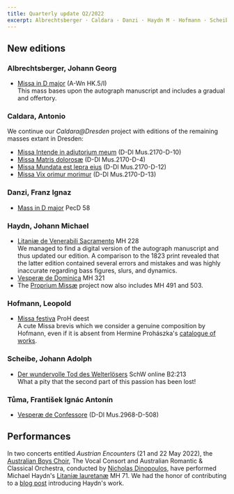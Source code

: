 ```yaml
---
title: Quarterly update Q2/2022
excerpt: Albrechtsberger · Caldara · Danzi · Haydn M · Hofmann · Scheibe · Tůma · Performances
---
```


## New editions

### Albrechtsberger, Johann Georg

- [Missa in D major](/scores/johann-georg-albrechtsberger/#work-a-wn-hk-5-i) (A-Wn HK.5/I)<br/>
  This mass bases upon the autograph manuscript and includes a gradual and offertory.

### Caldara, Antonio

We continue our *Caldara@Dresden* project with editions of the remaining masses extant in Dresden:

- [Missa Intende in adiutorium meum](/scores/antonio-caldara/#work-d-dl-mus-2170-d-10) (D-Dl Mus.2170-D-10)
- [Missa Matris dolorosæ](/scores/antonio-caldara/#work-d-dl-mus-2170-d-4) (D-Dl Mus.2170-D-4)
- [Missa Mundata est lepra eius](/scores/antonio-caldara/#work-d-dl-mus-2170-d-12) (D-Dl Mus.2170-D-12)
- [Missa Vix orimur morimur](/scores/antonio-caldara/#work-d-dl-mus-2170-d-13) (D-Dl Mus.2170-D-13)


### Danzi, Franz Ignaz

 - [Mass in D major](/scores/franz-ignaz-danzi/#work-pecd-58) PecD 58


### Haydn, Johann Michael

- [Litaniæ de Venerabili Sacramento](/scores/johann-michael-haydn/#work-mh-228) MH 228<br/>
  We managed to find a digital version of the autograph manuscript and thus updated our edition. A comparison to the 1823 print revealed that the latter edition contained several errors and mistakes and was highly inaccurate regarding bass figures, slurs, and dynamics.
- [Vesperæ de Dominica](/scores/johann-michael-haydn/#work-mh-321) MH 321
- The [Proprium Missæ](/projects/haydn-m-proprium-missae/) project now also includes MH 491 and 503.


### Hofmann, Leopold

- [Missa festiva](/scores/leopold-hofmann/#work-a-ed-a-99) ProH deest<br/>
  A cute Missa brevis which we consider a genuine composition by Hofmann, even if it is absent from Hermine Prohászka's  [catalogue of works](https://www.jstor.org/stable/41465272).


### Scheibe, Johann Adolph

- [Der wundervolle Tod des Welterlösers](/scores/johann-adolph-scheibe/#work-schw-online-b2-313) SchW online B2:213<br/>
  What a pity that the second part of this passion has been lost!


### Tůma, František Ignác Antonín

- [Vesperæ de Confessore](/scores/frantisek-ignac-antonin-tuma/#work-d-dl-mus-2968-d-508) (D-Dl Mus.2968-D-508)



## Performances

In two concerts entitled *Austrian Encounters* (21 and 22 May 2022), the [Australian Boys Choir](https://www.australianboyschoir.com.au/), The Vocal Consort and Australian Romantic & Classical Orchestra, conducted by [Nicholas Dinopoulos](https://www.nickdinopoulos.com), have performed Michael Haydn's [Litaniæ lauretanæ](/scores/johann-michael-haydn/#work-mh-71) MH 71. We had the honor of contributing to a [blog post](https://www.australianboyschoir.com.au/blog/michael-haydn/) introducing Haydn's work.
